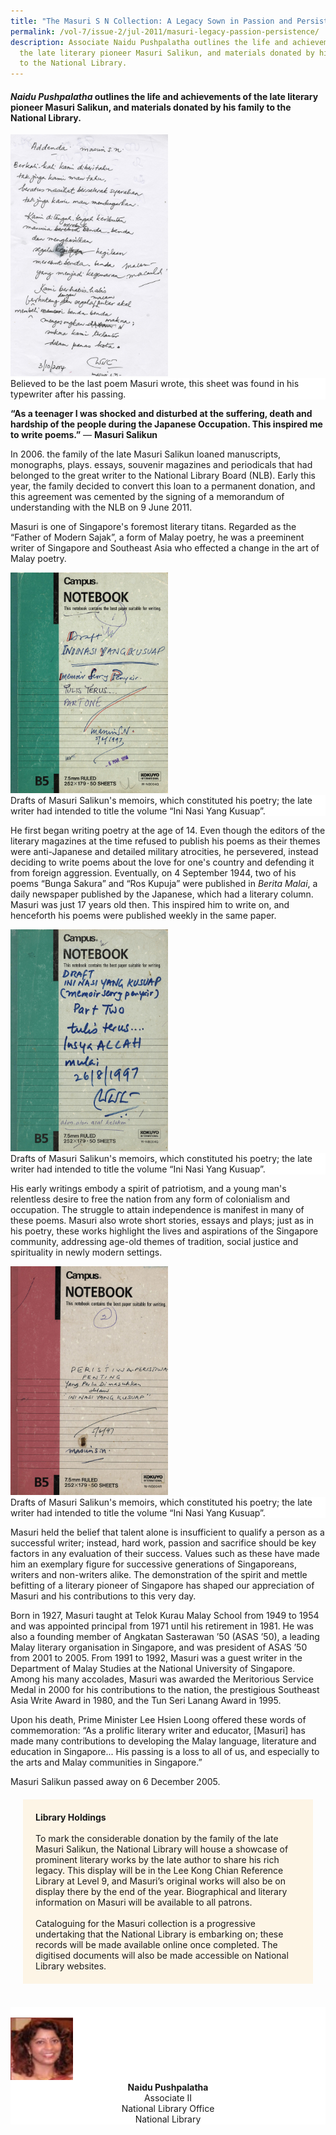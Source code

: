```yaml
---
title: "The Masuri S N Collection: A Legacy Sown in Passion and Persistence"
permalink: /vol-7/issue-2/jul-2011/masuri-legacy-passion-persistence/
description: Associate Naidu Pushpalatha outlines the life and achievements of
  the late literary pioneer Masuri Salikun, and materials donated by his family
  to the National Library.
---
```

#### *Naidu Pushpalatha* outlines the life and achievements of the late literary pioneer Masuri Salikun, and materials donated by his family to the National Library.



<img style="width:50%;" src="/images/Vol%207%20Issue%202/Masuri/Masuri%20manuscript-4.jpg">
 <div style="background-color: white;">Believed to be the last poem Masuri wrote, this sheet was found in his typewriter after his passing.</div>
  

<b>“As a teenager I was shocked and disturbed at the suffering, death and hardship of the people during the Japanese Occupation. This inspired me to write poems.”</b>   —  **Masuri Salikun**

In 2006. the family of the late Masuri Salikun loaned manuscripts, monographs, plays. essays, souvenir magazines and periodicals that had belonged to the great writer to the National Library Board (NLB). Early this year, the family decided to convert this loan to a permanent donation, and this agreement was cemented by the signing of a memorandum of understanding with the NLB on 9 June 2011.

Masuri is one of Singapore's foremost literary titans. Regarded as the “Father of Modern Sajak”, a form of Malay poetry, he was a preeminent writer of Singapore and Southeast Asia who effected a change in the art of Malay poetry.

<img style="width:50%;" src="/images/Vol%207%20Issue%202/Masuri/Masuri%20manuscript_11.jpg">
 <div style="background-color: white;">Drafts of Masuri Salikun's memoirs, which constituted his poetry; the late writer had intended to title the volume “Ini Nasi Yang Kusuap”.</div>

He first began writing poetry at the age of 14. Even though the editors of the literary magazines at the time refused to publish his poems as their themes were anti-Japanese and detailed military atrocities, he persevered, instead deciding to write poems about the love for one's country and defending it from foreign aggression. Eventually, on 4 September 1944, two of his poems “Bunga Sakura” and “Ros Kupuja” were published in *Berita Malai*, a daily newspaper published by the Japanese, which had a literary column. Masuri was just 17 years old then. This inspired him to write on, and henceforth his poems were published weekly in the same paper.

<img style="width:50%;" src="/images/Vol%207%20Issue%202/Masuri/Masuri%20manuscript-3.jpg">
 <div style="background-color: white;">Drafts of Masuri Salikun's memoirs, which constituted his poetry; the late writer had intended to title the volume “Ini Nasi Yang Kusuap”.</div>

His early writings embody a spirit of patriotism, and a young man's relentless desire to free the nation from any form of colonialism and occupation. The struggle to attain independence is manifest in many of these poems. Masuri also wrote short stories, essays and plays; just as in his poetry, these works highlight the lives and aspirations of the Singapore community, addressing age-old themes of tradition, social justice and spirituality in newly modern settings.

<img style="width:50%;" src="/images/Vol%207%20Issue%202/Masuri/Masuri%20manuscript_2%202.jpg">
 <div style="background-color: white;">Drafts of Masuri Salikun's memoirs, which constituted his poetry; the late writer had intended to title the volume “Ini Nasi Yang Kusuap”.</div>

Masuri held the belief that talent alone is insufficient to qualify a person as a successful writer; instead, hard work, passion and sacrifice should be key factors in any evaluation of their success. Values such as these have made him an exemplary figure for successive generations of Singaporeans, writers and non-writers alike. The demonstration of the spirit and mettle befitting of a literary pioneer of Singapore has shaped our appreciation of Masuri and his contributions to this very day.

Born in 1927, Masuri taught at Telok Kurau Malay School from 1949 to 1954 and was appointed principal from 1971 until his retirement in 1981. He was also a founding member of Angkatan Sasterawan ’50 (ASAS ’50), a leading Malay literary organisation in Singapore, and was president of ASAS ’50 from 2001 to 2005. From 1991 to 1992, Masuri was a guest writer in the Department of Malay Studies at the National University of Singapore. Among his many accolades, Masuri was awarded the Meritorious Service Medal in 2000 for his contributions to the nation, the prestigious Southeast Asia Write Award in 1980, and the Tun Seri Lanang Award in 1995.

Upon his death, Prime Minister Lee Hsien Loong offered these words of commemoration: “As a prolific literary writer and educator, [Masuri] has made many contributions to developing the Malay language, literature and education in Singapore... His passing is a loss to all of us, and especially to the arts and Malay communities in Singapore.”
 
Masuri Salikun passed away on 6 December 2005.


<div style="background-colour: #fdf5e6; padding: 20px; margin: 20px; background:#fdf5e6"> <b>Library Holdings</b><br><br>To mark the considerable donation by the family of the late Masuri Salikun, the National Library will house a showcase of prominent literary works by the late author to share his rich legacy. This display will be in the Lee Kong Chian Reference Library at Level 9, and Masuri’s original works will also be on display there by the end of the year. Biographical and literary information on Masuri will be available to all patrons.<br><br>Cataloguing for the Masuri collection is a progressive undertaking that the National Library is embarking on; these records will be made available online once completed. The digitised documents will also be made accessible on National Library websites.
</div>


<br>
<div style="background-color: white;">
<br>
<img src="/images/Authors/Pusphalatha_1.jpg" style="width: 100px; height: 100px;">
<center> <b>Naidu Pushpalatha</b><br>Associate II <br>National Library Office<br>National Library</center> </div>